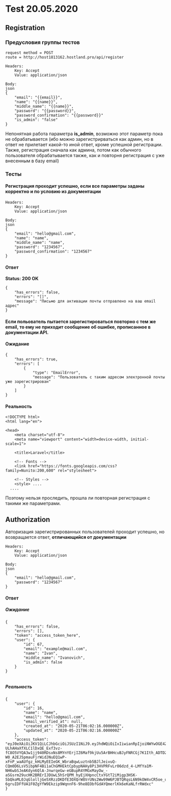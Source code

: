 # Test 20.05.2020

## Registration
### Предусловия группы тестов
```
request method = POST
route = http://host1813162.hostland.pro/api/register

Headers:  
    Key: Accept  
    Value: application/json   

Body:     
json
{
    "email": "{{email}}",
    "name": "{{name}}",
    "middle_name": "{{name}}",
    "password": "{{password}}",
    "password_confirmation": "{{password}}"
    "is_admin": "false"
}
```
Непонятная работа параметра **is_admin**, возможно этот параметр пока не обрабатывается (ибо можно зарегистрирваться как админ,
но в ответ не прилетает какой-то иной ответ, кроме успешной регистрации. Также, регистрация сначала как админа, потом как 
обычного пользователя обрабатывается также, как и повторня регистрация с уже внесенным в базу email)
### Тесты

#### Регистрация проходит успешно, если все параметры заданы корректно и по условию из документации
```
Headers:  
    Key: Accept  
    Value: application/json   

Body:     
json
{
    "email": "hello@gmail.com",
    "name": "name",
    "middle_name": "name",
    "password": "1234567",
    "password_confirmation": "1234567"
}
```
#### Ответ
**Status: 200 OK**
```
{
    "has_errors": false,
    "errors": "[]",
    "message": "Письмо для активации почты отправлено на ваш email адрес"
}

```

#### Если польователь пытается зарегистироваться повторно с тем же email, то ему не приходит сообщение об ошибке, прописанное в документации API. 
#### Ожидание
```
{
    "has_errors": true,
    "errors": [
        {
            "type": "EmailError",
            "message": "Пользователь с таким адресом электронной почты уже зарегистрирован"
        }
    ]
}
```
#### Реальность

```
<!DOCTYPE html>
<html lang="en">

<head>
	<meta charset="utf-8">
	<meta name="viewport" content="width=device-width, initial-scale=1">

	<title>Laravel</title>

	<!-- Fonts -->
	<link href="https://fonts.googleapis.com/css?family=Nunito:200,600" rel="stylesheet">

	<!-- Styles -->
	<style> ....
  ....
 ``` 
Поэтому нельзя проследить, прошла ли повторная регистрация с такими же параметрами. 



## Authorization

Авторизация зарегистрированных пользователей проходит успешно, но возвращается ответ, **отличающийся от документации**

```
Headers:  
    Key: Accept  
    Value: application/json   

Body:     
json
{
    "email": "hello@gmail.com",
    "password": "1234567"
}
```

#### Ответ
##### Ожидание

```
{
    "has_errors": false,
    "errors": [],
    "token": "access_token_here",
    "user": {
        "id": 67,
        "email": "example@mail.com",
        "name": "Ivan",
        "middle_name": "Ivanovich",
        "is_admin": false
    }
}


```
##### Реальность

```
{
    "user": {
        "id": 16,
        "name": "name",
        "email": "hello@gmail.com",
        "email_verified_at": null,
        "created_at": "2020-05-21T06:02:16.000000Z",
        "updated_at": "2020-05-21T06:02:16.000000Z"
    },
    "access_token": "eyJ0eXAiOiJKV1QiLCJhbGciOiJSUzI1NiJ9.eyJhdWQiOiIxIiwianRpIjoiNWYwOGE4ZGZmN2Q1ZDA5ZWY2NzE2YzUxZmViMWNlODU0MDkzNjVjMDY3NjViOTNkNzliODBhZGE1NDQxZGMwMzViMDkzNzNiYmY3ZWEzZjgiLCJpYXQiOjE1OTAwNDEzMzcsIm5iZiI6MTU5MDA0MTMzNywiZXhwIjoxNjIxNTc3MzM3LCJzdWIiOiIxNiIsInNjb3BlcyI6W119.wIZlCKOeeq2rVk3ZAvmhkSwVIAc3xyVpCowhcz1ALdmwLnkr6TcHZMHd1pOx2bhtgZn6YO5rNV9QpRlI1H8-ULhAHaXfXLC1lDxQE_Exf3vz-fC8O5VYQA3w1jj940RDsxNs8MYnYErjIZ6Maf9kjUu5ArBHHcuBJyFNRCGj7K1Ith_ADTDZ0QH0_75PXfrDoSirT7NZY0AZNMs7dxcmxHpt5VFBHGPOdUzAV0KY8_OZAW6PXjCLd6H3CEX2FDpTDicWEUGFdAAoEjSQkXswuo1XFknqK-W0_A2EJ5pmauFjrWidJNuEQ1wP-xFnP_waAUfgz_kHLMyEEIeGK_WbraBqwLuztnb5BJlJeivuQ-CQm0D6LsV5ibpNF4Bi1aChGMHEktCpbypNAHy8Pi3HVPRFvLr06dzd_4-LMfYa1M-NH6wbSJeAKdyn6QlA-JnwrqeGw-eGBupR4YMGxMayOw_-aSGsrm29ucHK2BRErIJDUwL5hSrQPM_hyEjXHpncCtxYGtT2iMigp3HSK-5bQkoML0JqGlolljGe5XRzzDKDfE3OXQrW8VrUNs2Ww99W6PJBTQRqsL6N9kOW4vCR5oe_uqbbjHPx_fnxabqIUz-6gruIDFfUA1F0ZgYfW9Ekzip9WqnnF6-9he8EObfGdAYQmerlKk6eKaNLfrRWdxc"
}


```
